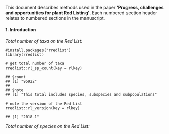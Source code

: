 This document describes methods used in the paper **'Progress,
challenges and opportunities for plant Red Listing'**. Each numbered
section header relates to numbered sections in the manuscript.

#### 1. Introduction

*Total number of taxa on the Red List:*

    #install.packages("rredlist")
    library(rredlist)

    # get total number of taxa
    rredlist::rl_sp_count(key = rlkey)

    ## $count
    ## [1] "95922"
    ## 
    ## $note
    ## [1] "This total includes species, subspecies and subpopulations"

    # note the version of the Red List
    rredlist::rl_version(key = rlkey)

    ## [1] "2018-1"

*Total number of species on the Red List:*
